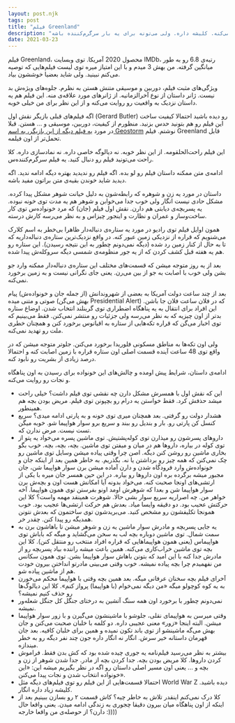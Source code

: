 ```yaml
---
layout: post.njk
tags: post
title: "فیلم Greenland"
description: "در بهترین حالت یه فیلم متوسطه. انگار هیچ هدفی رو دنبال نمی‌کنه. کلیشه داره. ولی می‌تونه برای یه بار سرگرم‌کننده باشه."
date: 2021-03-23
---
```


فیلم Greenland، محصول 2020 آمریکا.
توی وبسایت IMDb، رتبه‌ی 6.8 رو به طور میانگین گرفته. من بهش 3 میدم و با این امتیاز میره توی لیست فیلم‌هایی که توصیه می‌کنم نبینید.
ولی شاید بعضیا خوششون بیاد.

ویژگی‌های مثبت فیلم، دوربین و موسیقی متنش هستن به نظرم. جلوه‌های ویژه‌ش بد نیست.
ژانر داستان از نوع آخرالزمانیه. از ژانرهای مورد علاقه‌ی منه. این فیلم هم یه داستان نزدیک به واقعیت رو روایت می‌کنه
و از این نظر برای من خیلی خوبه.

اگه فیلم‌های قبلی بازیگر نقش اول (Gerard Butler) رو دیده باشید
احتمالا کیفیت ساخت این فیلم رو هم بتونید حدس بزنید. منظورم از کیفیت، دوربین، موسیقی و ... هستن.
قبلا در مورد
[یه فیلم دیگه از این بازیگر، به اسم Geostorm](/geostorm-movie)
نوشتم. فیلم ‌‌Greenland قابل تحمل‌تر از اون فیلمه.

این فیلم راحت‌الحلقومه. از این نظر خوبه. نه دیالوگه خاصی داره. نه نمادسازی داره. کلا راحت می‌تونید فیلم رو دنبال کنید.
یه فیلم سرگرم‌کننده‌س.

ادامه‌ی متن ممکنه داستان فیلم رو لو بده. اگه فیلم رو ندیدید بهتره دیگه ادامه ندید. اگه دیدید شاید خوندن بقیه‌ی متن براتون مفید باشه.

داستان در مورد یه زن و شوهره که رابطه‌شون به دلیل خیانت شوهر مشکل پیدا کرده. مشکل حادی نیست انگار ولی خوب جدا می‌خوابن و شوهر هم یه مدت توی خونه نبوده. یه پسربچه‌ی دیابتی هم دارن. نقش اول فیلم
(جان) که مرد خونواده‌س توی کار ساخت‌وساز و عمران و نظارت و اینجور چیزاس و به نظر می‌رسه کارش درسته.

همون اوایل فیلم توی رادیو در مورد یه ستاره‌ی دنباله‌دار ظاهرا بی‌خطر به اسم کلارک می‌شنویم که قراره از نزدیکی
زمین عبور کنه. در واقع نزدیک‌ترین ستاره‌ی دنباله‌داریه که تا به حال از کنار زمین رد شده (دیگه نمی‌دونم چطور
به این نتیجه رسیدن). این ستاره رو هم یه هفته قبل کشف کردن که از یه جور منظومه‌ی شمسی دیگه سروکله‌ش پیدا شده.

بعد از یه روز متوجه میشن که قسمت‌های مختلف این ستاره‌ی دنباله‌دار ممکنه وارد جو بشن ولی خوب با اصابت به جو از بین می‌رن.
یعنی جای نگرانی نیست و به زمین برخورد نمی‌کنه.

بعد از چند ساعت دولت آمریکا به بعضی از شهروندانش (از جمله جان و خونواده‌ش) پیام صوتی و متنی میده (بهش می‌گن Presidential Alert) که در فلان ساعت فلان جا باشن. این افراد برای انتقال به یه پناهگاه اضطراری توی گرینلند انتخاب شدن.
اوضاع ستاره بدتر از اون چیزیه که به نظر می‌رسه ولی جزئیات رو منتشر نمی‌کنن. فقط می‌بینیم که توی اخبار می‌گن که قراره تکه‌هایی از ستاره
به اقیانوس برخورد کنن و همچنان خطری ملت رو تهدید نمی‌کنه.

ولی اون تکه‌ها به مناطق مسکونی فلوریدا برخورد می‌کنن. جلوتر متوجه میشن که در واقع توی 48 ساعت آینده قسمت اصلی اون ستاره قراره
با زمین اصابت کنه و احتمالا درصد زیادی از بشریت رو نابود کنه.

ادامه‌ی داستان، شرایط پیش اومده و چالش‌های این خونواده برای رسیدن به اون پناهگاه و نجات رو روایت می‌کنه.

- این که نقش اول با همسرش مشکل دارن چه نقشی توی فیلم داشت؟ خیلی راحت میشد حذفش کرد. فقط خواستن یه درام رو بچپونن توی فیلم. مریض بودن بچه
هم همینطور.
- هشدار دولت رو گرفتی. بعد همچنان میری توی خونه و به پارتی ادامه میدی؟ سریع کنسل کن پارتی رو. بار و بندیل رو ببند و سریع برو سوار هواپیما شو. خوبه میگن تست نیست. مرض ندارن که.
- داروهای پسرشون رو میذارن توی کوله‌پشتیش. توی ماشین پسره می‌خواد یه پتو از توی کوله در بیاره، داروها هم در میان و میفتن توی ماشین.
بچه، بچه، بچه. خوب بگو بخاری ماشین رو روشن کنن دیگه. اصن چرا وقتی پیاده میشن وسایل توی ماشین رو چک نمی‌کنن که همه چیز رو برداشتن یا نه. بگذریم. به خاطر همین بعد از اینکه جان و خونواده‌ش وارد فرودگاه شدن و دارن آماده میشن
برن سوار هواپیما شن، جان مجبور میشه برگرده بره اون داروها رو بیاره. در این حین همسر جان میره با یکی از ارتشی‌های اونجا صحبت کنه. می‌خواد بدونه
آیا امکانش هست اون و بچه‌ش برن سوار هواپیما شن و بعدا که شوهرش اومد اونو بفرستن توی همون هواپیما. آخه خواهر من. چه اصراریه سریع
سوار بشی حالا. شوهرت همینقد مهمه واست؟ کلا این
حرکتش عحیب بود. دو دقیقه وایسا میاد. بعدش هم حرکت ارتشی‌ها عجیب بود. خوب همونجا تکلیفشون رو مشخص کنید. می‌بریدشون توی ساختمون که بعدش
نتونن همدیگه رو پیدا کنن. چقدر خر.
- یه جایی پسربچه و مادرش سوار ماشین یه زن و شوهر میشن تا باهاشون برن به سمت شمال. توی ماشین دوباره بچه لب به سخن می‌گشاید و
میگه که باباش توی هواپیماس (یعنی همون هواپیماهایی که قراره افراد منتخب رو منتقل کنن). کلا این بچه توی ماشین خراب‌کاری می‌کنه. همین باعث میشه راننده بیاد پسربچه رو از مادرش جدا کنه با این امید که بتونن باهاش سوار هواپیما بشن. توی همون سکانس من نفهمیدم چرا بچه پیاده نمیشه. خوب وقتی می‌بینی مادرتو انداختن بیرون خودت هم از ماشین پیاده شو.
- آخرای فیلم بچه سخنان عرفانی میگه. بعد همین بچه وقتی با هواپیما محکم می‌خورن به یه کوه کوچولو میگه «من دیگه نمی‌خوام (با هواپیما) پرواز کنم». کلا این دیالوگ‌ها رو حذف کنیم نمیشه؟
- نمی‌دونم چطور با برخورد اون همه سنگ آتشین به درختای جنگل کل جنگل شعله‌ور نمیشه.
- وقتی میرسن به هواپیمای نقلی، جلوشو با ماشینشون می‌گیرن و با زور سوار هواپیما میشن. البته اینجا «زور» معنی عجیبی داره.
دو کلمه با خلبان صحبت می‌کنن و جان بهش می‌گه ماشینشو از توی باند تکون نمیده و همین برای خلبان کافیه. بعد جان قهرمان داستانه خیر سرش.
انگار نه انگار داره جون چند نفر دیگه رو به خطر میندازه.
- بیشتر به نظر می‌رسید فیلم‌نامه یه جوری چیده شده بود که کش بدن فقط. فراموش کردن داروها. کلا مریض بودن بچه. جدا کردن بچه از مادر.
جدا شدن شوهر از زن و بچه و ... یعنی اون مسیر اصلی داستان رو اگه در نظر بگیریم میشه این: «این خونواده انتخاب شدن و نجات پیدا می‌کنن».
- احتمالا قسمت‌هایی از این فیلم رو توی فیلم‌های دیگه مثل World War Z دیده باشید. کلیشه زیاد داره انگار.
- کلا درک نمی‌کنم اینقدر تلاش به خاطر چیه؟ کاش قسمت ۲ رو بسازن ببینیم بعد از اینکه از اون پناهگاه میان بیرون دقیقا چجوری به زندگی ادامه میدن. یعنی واقعا حال دارن؟ از حوصله‌ی من واقعا خارجه :))))